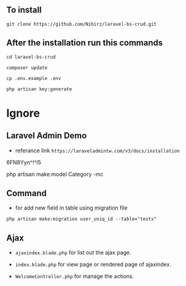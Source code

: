 ## To install 
```git clone https://github.com/Nihirz/laravel-bs-crud.git```

## After the installation run this commands
```cd laravel-bs-crud```

```composer update ```

```cp .env.example .env```

```php artisan key:generate```

# Ignore
## Laravel Admin Demo

- referance link
```https://laraveladmintw.com/v3/docs/installation```

6FN8Yyn^!^l5

php artisan make:model Category -mc

## Command

- for add new field in table using migration file

```php artisan make:migration user_uniq_id --table="tests"```

## Ajax

- ```ajaxindex.blade.php``` for list out the ajax page.

- ```index.blade.php``` for view page or rendered page of ajaxindex.

- ```WelcomeController.php``` for manage the actions.